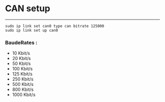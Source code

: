 # CAN setup

---

```
sudo ip link set can0 type can bitrate 125000
sudo ip link set up can0
```

### BaudeRates :
+ 10 Kbit/s
+ 20 Kbit/s
+ 50 Kbit/s
+ 100 Kbit/s
+ 125 Kbit/s
+ 250 Kbit/s
+ 500 Kbit/s
+ 800 Kbit/s
+ 1000 Kbit/s